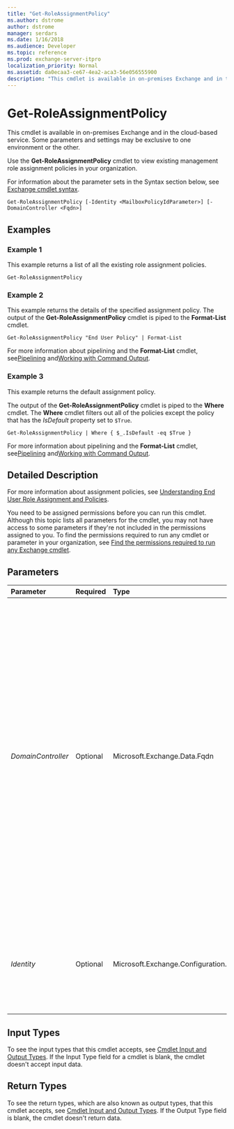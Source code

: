 ```yaml
---
title: "Get-RoleAssignmentPolicy"
ms.author: dstrome
author: dstrome
manager: serdars
ms.date: 1/16/2018
ms.audience: Developer
ms.topic: reference
ms.prod: exchange-server-itpro
localization_priority: Normal
ms.assetid: da0ecaa3-ce67-4ea2-aca3-56e056555900
description: "This cmdlet is available in on-premises Exchange and in the cloud-based service. Some parameters and settings may be exclusive to one environment or the other."
---
```


# Get-RoleAssignmentPolicy

This cmdlet is available in on-premises Exchange and in the cloud-based service. Some parameters and settings may be exclusive to one environment or the other. 
  
Use the **Get-RoleAssignmentPolicy** cmdlet to view existing management role assignment policies in your organization.
  
For information about the parameter sets in the Syntax section below, see [Exchange cmdlet syntax](https://technet.microsoft.com/library/bb123552.aspx). 
  
```
Get-RoleAssignmentPolicy [-Identity <MailboxPolicyIdParameter>] [-DomainController <Fqdn>]

```

## Examples
<a name="Examples"> </a>

### Example 1

This example returns a list of all the existing role assignment policies.
  
```
Get-RoleAssignmentPolicy
```

### Example 2

This example returns the details of the specified assignment policy. The output of the **Get-RoleAssignmentPolicy** cmdlet is piped to the **Format-List** cmdlet.
  
```
Get-RoleAssignmentPolicy "End User Policy" | Format-List
```

For more information about pipelining and the **Format-List** cmdlet, see[Pipelining](https://technet.microsoft.com/library/59411ed3-926b-4eec-a462-84e6b26056c9.aspx) and[Working with Command Output](https://technet.microsoft.com/library/8320e1a5-d3f5-4615-878d-b23e2aaa6b1e.aspx).
  
### Example 3

This example returns the default assignment policy.
  
The output of the **Get-RoleAssignmentPolicy** cmdlet is piped to the **Where** cmdlet. The **Where** cmdlet filters out all of the policies except the policy that has the _IsDefault_ property set to `$True`.
  
```
Get-RoleAssignmentPolicy | Where { $_.IsDefault -eq $True }
```

For more information about pipelining and the **Format-List** cmdlet, see[Pipelining](https://technet.microsoft.com/library/59411ed3-926b-4eec-a462-84e6b26056c9.aspx) and[Working with Command Output](https://technet.microsoft.com/library/8320e1a5-d3f5-4615-878d-b23e2aaa6b1e.aspx).
  
## Detailed Description
<a name="DetailedDescription"> </a>

For more information about assignment policies, see [Understanding End User Role Assignment and Policies](https://technet.microsoft.com/library/25913e43-326a-4371-90b5-021a35f100fe.aspx).
  
You need to be assigned permissions before you can run this cmdlet. Although this topic lists all parameters for the cmdlet, you may not have access to some parameters if they're not included in the permissions assigned to you. To find the permissions required to run any cmdlet or parameter in your organization, see [Find the permissions required to run any Exchange cmdlet](https://technet.microsoft.com/library/mt432940.aspx).
  
## Parameters
<a name="DetailedDescription"> </a>

|**Parameter**|**Required**|**Type**|**Description**|
|:-----|:-----|:-----|:-----|
| _DomainController_ <br/> |Optional  <br/> |Microsoft.Exchange.Data.Fqdn  <br/> |This parameter is available only in on-premises Exchange.  <br/> The _DomainController_ parameter specifies the domain controller that's used by this cmdlet to read data from or write data to Active Directory. You identify the domain controller by its fully qualified domain name (FQDN). For example, `dc01.contoso.com`.  <br/> The _DomainController_ parameter isn't supported on Edge Transport servers. An Edge Transport server uses the local instance of Active Directory Lightweight Directory Services (AD LDS) to read and write data. <br/> |
| _Identity_ <br/> |Optional  <br/> |Microsoft.Exchange.Configuration.Tasks.MailboxPolicyIdParameter  <br/> |The _Identity_ parameter specifies the name of the assignment policy to view. If the name contains spaces, enclose the name in quotation marks ("). <br/> |
   
## Input Types
<a name="InputTypes"> </a>

To see the input types that this cmdlet accepts, see [Cmdlet Input and Output Types](http://go.microsoft.com/fwlink/p/?linkId=616387). If the Input Type field for a cmdlet is blank, the cmdlet doesn't accept input data. 
  
## Return Types
<a name="ReturnTypes"> </a>

To see the return types, which are also known as output types, that this cmdlet accepts, see [Cmdlet Input and Output Types](http://go.microsoft.com/fwlink/p/?linkId=616387). If the Output Type field is blank, the cmdlet doesn't return data. 
  

